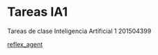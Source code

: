 # Tareas IA1
Tareas de clase Inteligencia Artificial 1
201504399

[reflex_agent](https://marielosh.github.io/Tareas_IA1/01_reflex_agent.html)
